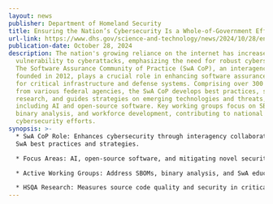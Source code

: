 ```yaml
---
layout: news
publisher: Department of Homeland Security
title: Ensuring the Nation’s Cybersecurity Is a Whole-of-Government Effort
url-link: https://www.dhs.gov/science-and-technology/news/2024/10/28/ensuring-nations-cybersecurity-whole-government-effort
publication-date: October 28, 2024
description: The nation's growing reliance on the internet has increased
  vulnerability to cyberattacks, emphasizing the need for robust cybersecurity.
  The Software Assurance Community of Practice (SwA CoP), an interagency group
  founded in 2012, plays a crucial role in enhancing software assurance (SwA)
  for critical infrastructure and defense systems. Comprising over 300 members
  from various federal agencies, the SwA CoP develops best practices, shares
  research, and guides strategies on emerging technologies and threats,
  including AI and open-source software. Key working groups focus on SBOMs,
  binary analysis, and workforce development, contributing to national
  cybersecurity efforts.
synopsis: >-
  * SwA CoP Role: Enhances cybersecurity through interagency collaboration on
  SwA best practices and strategies.

  * Focus Areas: AI, open-source software, and mitigating novel security risks in critical infrastructure.

  * Active Working Groups: Address SBOMs, binary analysis, and SwA education and workforce development.

  * HSQA Research: Measures source code quality and security in critical infrastructure.
---
```

